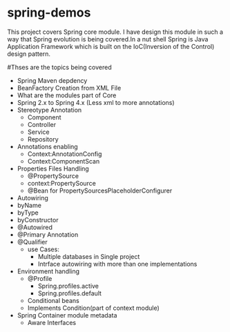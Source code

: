 # spring-demos
This project covers Spring core module. I have design this module in such a way that Spring evolution is being covered.In a nut shell  Spring is Java Application Framework which is built on the IoC(Inversion of the Control) design pattern.

#Thses are the topics being covered
 - Spring Maven depdency
 - BeanFactory Creation from XML File
 - What are the modules part of Core
 - Spring 2.x to Spring 4.x (Less xml to more annotations)
 - Stereotype Annotation
   - Component
   - Controller
   - Service
   - Repository
 - Annotations enabling
    - Context:AnnotationConfig
    - Context:ComponentScan
 - Properties Files Handling
     - @PropertySource
     - context:PropertySource
     - @Bean for PropertySourcesPlaceholderConfigurer
 - Autowiring
  - byName
  - byType
  - byConstructor
  - @Autowired
  - @Primary Annotation
  - @Qualifier
    - use Cases:
      - Multiple databases in Single project
      - Intrface autowiring with more than one implementations
 - Environment handling
   - @Profile
      - Spring.profiles.active
      - Spring.profiles.default
   - Conditional beans
    - Implements Condition(part of context module)
 - Spring Container module metadata
    - Aware Interfaces
 
    
    
   
